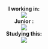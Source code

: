 <!-- Skills -->

<p align="center">
    <b>I working in:</b><br>
    <a href="https://skillicons.dev">
        <img src="https://skillicons.dev/icons?i=blender,visualstudio,vscode,ps,unity" />
    </a><br>
    <b>Junior :</b><br>
    <a href="https://skillicons.dev">
        <img src="https://skillicons.dev/icons?i=cs,godot," />
    </a><br>
    <b>Studying this:</b><br>
    <a href="https://skillicons.dev">
        <img src="https://skillicons.dev/icons?i=py,unreal" />
    </a><br>
</p>